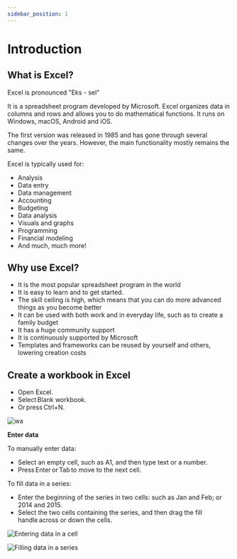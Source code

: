 ```yaml
---
sidebar_position: 1
---
```


# Introduction

## What is Excel?

Excel is pronounced "Eks - sel"

It is a spreadsheet program developed by Microsoft. Excel organizes data in columns and rows and allows you to do mathematical functions. It runs on Windows, macOS, Android and iOS.

The first version was released in 1985 and has gone through several changes over the years. However, the main functionality mostly remains the same.

Excel is typically used for:

- Analysis
- Data entry
- Data management
- Accounting
- Budgeting
- Data analysis
- Visuals and graphs
- Programming
- Financial modeling
- And much, much more!

## Why use Excel?

- It is the most popular spreadsheet program in the world
- It is easy to learn and to get started.
- The skill ceiling is high, which means that you can do more advanced things as you become better
- It can be used with both work and in everyday life, such as to create a family budget
- It has a huge community support
- It is continuously supported by Microsoft
- Templates and frameworks can be reused by yourself and others, lowering creation costs

## Create a workbook in Excel

- Open Excel.
- Select Blank workbook.
- Or press Ctrl+N.

![wa](https://lh7-us.googleusercontent.com/49eTYSbZKAESHcAhsLcXEGCVrg_iNC-iMP6Q-zM9ptp1sJURCtignJXA-58cmRssatyRoLFCfjSCC3xp3r15lkHK5u9cdqPPjHq3x0LzyHe2FLxAefgbLPojYvlj14bRNRtJLdESNBJ4Fpyi1_Xi9lA)

**Enter data**

To manually enter data:

- Select an empty cell, such as A1, and then type text or a number.
- Press Enter or Tab to move to the next cell.

To fill data in a series:

- Enter the beginning of the series in two cells: such as Jan and Feb; or 2014 and 2015.
- Select the two cells containing the series, and then drag the fill handle across or down the cells.

![Entering data in a cell](https://lh7-us.googleusercontent.com/8ybobyieYq4UpmZR43FHX0Vrzct06p8Cv3sHgU-sikuqnBWzd8drOeGWsIqESSzLc_dQeuKGWUvdaMvKt1BtNA0tcrVD0mJfdvCblYY9UId7OePiPZ_g0dmM-OVcozDYXhQVM_-JTcu4xE6doAw24ag)

![Filling data in a series](https://lh7-us.googleusercontent.com/qQjysZd55ygSmI0sYuvxZULJlTFaQexoopbQb_e4BXqRREH_QvSW2kgAprXb_pi9DnPAs9W3a-SC9nYhTui96WDVnd7YEL9Gi90llLc1fsji2A8ez6sBZiCkRZfAoeJxP2jZpAu9j5UhkM8k2RbnJg8)
